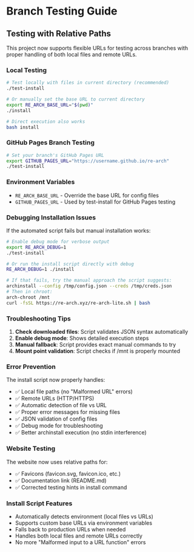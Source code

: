 # Branch Testing Guide

## Testing with Relative Paths

This project now supports flexible URLs for testing across branches with proper handling of both local files and remote URLs.

### Local Testing
```bash
# Test locally with files in current directory (recommended)
./test-install

# Or manually set the base URL to current directory
export RE_ARCH_BASE_URL="$(pwd)"
./install

# Direct execution also works
bash install
```

### GitHub Pages Branch Testing
```bash
# Set your branch's GitHub Pages URL
export GITHUB_PAGES_URL="https://username.github.io/re-arch"
./test-install
```

### Environment Variables
- `RE_ARCH_BASE_URL` - Override the base URL for config files
- `GITHUB_PAGES_URL` - Used by test-install for GitHub Pages testing

### Debugging Installation Issues

If the automated script fails but manual installation works:

```bash
# Enable debug mode for verbose output
export RE_ARCH_DEBUG=1
./test-install

# Or run the install script directly with debug
RE_ARCH_DEBUG=1 ./install

# If that fails, try the manual approach the script suggests:
archinstall --config /tmp/config.json --creds /tmp/creds.json
# Then in chroot:
arch-chroot /mnt
curl -fsSL https://re-arch.xyz/re-arch-lite.sh | bash
```

### Troubleshooting Tips
1. **Check downloaded files**: Script validates JSON syntax automatically
2. **Enable debug mode**: Shows detailed execution steps
3. **Manual fallback**: Script provides exact manual commands to try
4. **Mount point validation**: Script checks if /mnt is properly mounted

### Error Prevention
The install script now properly handles:
- ✅ Local file paths (no "Malformed URL" errors)
- ✅ Remote URLs (HTTP/HTTPS)
- ✅ Automatic detection of file vs URL
- ✅ Proper error messages for missing files
- ✅ JSON validation of config files
- ✅ Debug mode for troubleshooting
- ✅ Better archinstall execution (no stdin interference)

### Website Testing
The website now uses relative paths for:
- ✅ Favicons (favicon.svg, favicon.ico, etc.)
- ✅ Documentation link (README.md)
- ✅ Corrected testing hints in install command

### Install Script Features
- Automatically detects environment (local files vs URLs)
- Supports custom base URLs via environment variables  
- Falls back to production URLs when needed
- Handles both local files and remote URLs correctly
- No more "Malformed input to a URL function" errors